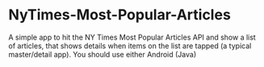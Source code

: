 # NyTimes-Most-Popular-Articles
A simple app to hit the NY Times Most Popular Articles API and show a list of articles, that shows details when items on the list are tapped (a typical master/detail app). You should use either Android (Java)
